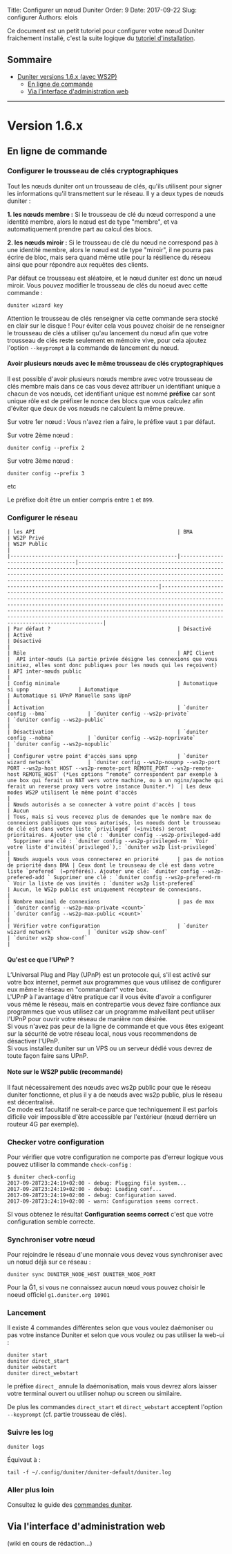 Title: Configurer un nœud Duniter
Order: 9
Date: 2017-09-22
Slug: configurer
Authors: elois

Ce document est un petit tutoriel pour configurer votre nœud Duniter fraichement installé,  c'est la suite logique du [tutoriel d'installation](https://duniter.org/fr/wiki/duniter/installer).

## Sommaire

* [Duniter versions 1.6.x (avec WS2P)](#version-16x)
    * [En ligne de commande](#en-ligne-de-commande)
    * [Via l'interface d'administration web](#via-linterface-dadministration-web)

----

# Version 1.6.x

## En ligne de commande

### Configurer le trousseau de clés cryptographiques

Tout les nœuds duniter ont un trousseau de clés, qu'ils utilisent pour signer les informations qu'il transmettent sur le réseau. Il y a deux types de nœuds duniter :

**1. les nœuds membre :** Si le trousseau de clé du nœud correspond a une identité membre, alors le nœud est de type "membre", et 
va automatiquement prendre part au calcul des blocs.

**2. les nœuds miroir :** Si le trousseau de clé du nœud ne correspond pas à une identité membre, alors le nœud est de type "miroir", il ne pourra pas écrire de bloc, mais sera quand même utile pour la résilience du réseau ainsi que pour répondre aux requêtes des clients.

Par défaut ce trousseau est aléatoire, et le nœud duniter est donc un nœud miroir. Vous pouvez modifier le trousseau de clés du noeud avec cette commande :

    duniter wizard key

Attention le trousseau de clés renseigner via cette commande sera stocké en clair sur le disque !
Pour éviter cela vous pouvez choisir de ne renseigner le trousseau de clés a utiliser qu'au lancement du nœud afin que votre trousseau de clés reste seulement en mémoire vive, pour cela ajoutez l'option `--keyprompt` a la commande de lancement du nœud.

#### Avoir plusieurs nœuds avec le même trousseau de clés cryptographiques

  Il est possible d'avoir plusieurs nœuds membre avec votre trousseau de clés membre mais dans ce cas vous devez attribuer un identifiant unique a chacun de vos nœuds, cet identifiant unique est nommé **préfixe** car sont unique rôle est de préfixer le nonce des blocs que vous calculez afin d'éviter que deux de vos nœuds ne calculent la même preuve.
  
Sur votre 1er nœud : Vous n'avez rien a faire, le préfixe vaut `1` par défaut.

Sur votre 2ème nœud : 

    duniter config --prefix 2

Sur votre 3ème nœud :

    duniter config --prefix 3

etc

Le préfixe doit être un entier compris entre `1` et `899`.

### Configurer le réseau


    | les API                                              | BMA                                | WS2P Privé                                                                                                                                                                                                                                                                                                       | WS2P Public                                                                                                                                                                                                                                                                                                                                                                                                     |
    |------------------------------------------------------|------------------------------------|------------------------------------------------------------------------------------------------------------------------------------------------------------------------------------------------------------------------------------------------------------------------------------------------------------------|-----------------------------------------------------------------------------------------------------------------------------------------------------------------------------------------------------------------------------------------------------------------------------------------------------------------------------------------------------------------------------------------------------------------|
    | Par défaut ?                                         | Désactivé                          | Activé                                                                                                                                                                                                                                                                                                           | Désactivé                                                                                                                                                                                                                                                                                                                                                                                                       |
    | Rôle                                                 | API Client                         |  API inter-nœuds (La partie privée désigne les connexions que vous initiez, elles sont donc publiques pour les nœuds qui les reçoivent)                                                                                                                                                                          | API inter-nœuds public                                                                                                                                                                                                                                                                                                                                                                                          |
    | Config minimale                                      | Automatique si upnp                | Automatique                                                                                                                                                                                                                                                                                                      | Automatique si UPnP Manuelle sans UpnP                                                                                                                                                                                                                                                                                                                                                                          |
    | Activation                                           | `duniter config --bma`             | `duniter config --ws2p-private`                                                                                                                                                                                                                                                                                  | `duniter config --ws2p-public`                                                                                                                                                                                                                                                                                                                                                                                  |
    | Désactivation                                        | `duniter config --nobma`           | `duniter config --ws2p-noprivate`                                                                                                                                                                                                                                                                                | `duniter config --ws2p-nopublic`                                                                                                                                                                                                                                                                                                                                                                                |
    | Configurer votre point d'accès sans upnp             | `duniter wizard network`           | `duniter config --ws2p-noupnp --ws2p-port PORT --ws2p-host HOST --ws2p-remote-port REMOTE_PORT --ws2p-remote-host REMOTE_HOST` (*Les options “remote” correspondent par exemple à une box qui ferait un NAT vers votre machine, ou à un nginx/apache qui ferait un reverse proxy vers votre instance Duniter.*)  | Les deux modes WS2P utilisent le même point d'accès                                                                                                                                                                                                                                                                                                                                                             |
    | Nœuds autorisés a se connecter à votre point d'accès | tous                               | Aucun                                                                                                                                                                                                                                                                                                            | Tous, mais si vous recevez plus de demandes que le nombre max de connexions publiques que vous autorisés, les noeuds dont le trousseau de clé est dans votre liste `privileged` (=invités) seront prioritaires. Ajouter une clé : `duniter config --ws2p-privileged-add ` Supprimer une clé : `duniter config --ws2p-privileged-rm ` Voir votre liste d'invités(`privileged`),: `duniter ws2p list-privileged`  |
    | Nœuds auquels vous vous connecterez en priorité      | pas de notion de priorité dans BMA | Ceux dont le trousseau de clé est dans votre liste `prefered` (=préférés). Ajouter une clé: `duniter config --ws2p-prefered-add ` Supprimer une clé : `duniter config --ws2p-prefered-rm ` Voir la liste de vos invités : `duniter ws2p list-prefered`                                                           | Aucun, le WS2p public est uniquement récepteur de connexions.                                                                                                                                                                                                                                                                                                                                                   |
    | Nombre maximal de connexions                         | pas de max                         | `duniter config --ws2p-max-private <count>`                                                                                                                                                                                                                                                                      | `duniter config --ws2p-max-public <count>`                                                                                                                                                                                                                                                                                                                                                                      |
    | Vérifier votre configuration                         | `duniter wizard network`           | `duniter ws2p show-conf`                                                                                                                                                                                                                                                                                         | `duniter ws2p show-conf`                                                                                                                                                                                                                                                                                                                                                                                        |

#### Qu'est ce que l'UPnP ?

L’Universal Plug and Play (UPnP) est un protocole qui, s'il est activé sur votre box internet, permet aux programmes que vous utilisez de configurer eux même le réseau en "commandant" votre box.  
L'UPnP à l'avantage d'être pratique car il vous évite d'avoir a configurer vous même le réseau, mais en contrepartie vous devez faire confiance aux programmes que vous utilisez car un programme malveillant peut utiliser l'UPnP pour ouvrir votre réseau de manière non désirée.  
Si vous n'avez pas peur de la ligne de commande et que vous êtes exigeant sur la sécurité de votre réseau local, nous vous recommendons de désactiver l'UPnP.  
Si vous installez duniter sur un VPS ou un serveur dédié vous devrez de toute façon faire sans UPnP.

#### Note sur le WS2P public (recommandé)
    
Il faut nécessairement des nœuds avec ws2p public pour que le réseau duniter fonctionne, et plus il y a de nœuds avec ws2p public, plus le réseau est décentralisé.  
Ce mode est facultatif ne serait-ce parce que techniquement il est parfois dificile voir impossible d'être accessible par l'extérieur (nœud derrière un routeur 4G par exemple).

### Checker votre configuration

Pour vérifier que votre configuration ne comporte pas d'erreur logique vous pouvez utiliser la commande `check-config` :

    $ duniter check-config
    2017-09-28T23:24:19+02:00 - debug: Plugging file system...
    2017-09-28T23:24:19+02:00 - debug: Loading conf...
    2017-09-28T23:24:19+02:00 - debug: Configuration saved.
    2017-09-28T23:24:19+02:00 - warn: Configuration seems correct.

SI vous obtenez le résultat **Configuration seems correct** c'est que votre configuration semble correcte.

### Synchroniser votre nœud

Pour rejoindre le réseau d'une monnaie vous devez vous synchroniser avec un nœud déjà sur ce réseau :

    duniter sync DUNITER_NODE_HOST DUNITER_NODE_PORT

Pour la Ğ1, si vous ne connaissez aucun nœud vous pouvez choisir le noeud officiel `g1.duniter.org 10901`

### Lancement

Il existe 4 commandes différentes selon que vous voulez daémoniser ou pas votre instance Duniter et selon que vous voulez ou pas utiliser la web-ui : 

    duniter start
    duniter direct_start
    duniter webstart
    duniter direct_webstart

le préfixe `direct_` annule la daémonisation, mais vous devrez alors laisser votre terminal ouvert ou utiliser nohup ou screen ou similaire.

De plus les commandes `direct_start` et `direct_webstart` acceptent l'option `--keyprompt` (cf. partie trousseau de clés).

### Suivre les log

    duniter logs

Équivaut à :

    tail -f ~/.config/duniter/duniter-default/duniter.log

### Aller plus loin

Consultez le guide des [commandes duniter](https://duniter.org/fr/wiki/duniter/commandes).

## Via l'interface d'administration web

(wiki en cours de rédaction...)

